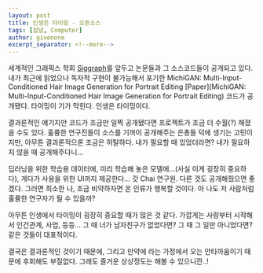 ```yaml
---
layout: post
title: 인생은 타이밍 - 오픈소스
tags: [잡념, Computer]
author: givenone
excerpt_separator: <!--more-->
---
```


세계적인 그래픽스 학회 [Siggraph](https://www.siggraph.org/)를 앞두고 논문들과 그 소스코드들이 공개되고 있다.
내가 최근에 읽었으나 독자적 구현이 불가능해서 포기한 MichiGAN: Multi-Input-Conditioned Hair Image Generation for Portrait Editing [Paper](MichiGAN: Multi-Input-Conditioned Hair Image Generation for Portrait Editing) 코드가 공개됐다. 
타이밍이 기가 막힌다. 인생은 타이밍이다.
<!--more-->


결과론적인 얘기지만 코드가 조금만 일찍 공개됐다면 프로젝트가 조금 더 수월(?) 해졌을 수도 있다. 훌륭한 연구진들이 소스를 기꺼이 공개해주는 은총들 덕에 생기는 고민이지만, 아무튼 결과론적으론 조금은 허탈하다. 내가 필요할 때 있었더라면? 내가 필요하지 않을 때 공개해주다니...  

딥러닝을 위한 학습용 데이터에, 미리 학습해 놓은 모델에...(사실 이게 굉장히 중요하다), 게다가 사용을 위한 UI까지 제공한다... 갓 Chai 연구원. 다른 것도 공개해줬으면 좋겠다. 그러면 최소한 나, 조금 비약하자면 온 인류가 행복할 것이다. 아 나도 저 사람처럼 훌륭한 연구자가 될 수 있을까?  

아무튼 인생에서 타이밍이 굉장히 중요할 때가 많은 것 같다. 가깝게는 사랑부터 시작해서 인간관계, 사업, 등등... 그 때 너가 남자친구가 없었다면? 그 때 그 일만 아니었다면? 같은 것들이 대표적이다.  

결국은 결과론적인 것이기 때문에, 그리고 만약에 라는 가정에서 오는 안타까움이기 때문에 후회해도 부질없다. 그래도 즐거운 상상정도는 해볼 수 있으니깐..! 
